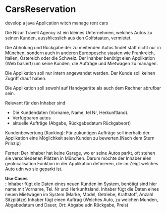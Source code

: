 # CarsReservation
develop a java Application witch manage rent cars

Die Nizar Travell Agency ist ein kleines Unternehmen, welches Autos zu seinen Kunden, ausshliesslich aus den Golfstaaten, vermietet.

Die Abholung und Rückgabe der zu meitenden Autos findet statt nicht nur in München, sondern auch in anderen Europpesche staaten wie Frankreich, Italien, Östereich oder die Schweiz.
Der Inahber benötigt eien Applikation (Web basiert) um seine Kunden, die Aufträge und Mietwagen zu managen.

Die Applikation soll nur intern angewandet werden. Der Kunde soll keinen Zugriff drauf haben.

Die Applikation soll sowohl auf Handygeräte als auch dem Rechner abrufbar sein.

Relevant für den Inhaber sind 
- Die Kundendaten (Vorname, Name, tel Nr, Herkunftland).
- Verfügbaren autos
- aktuelle Aufträge (Abgabe, Rückgabedatum Rückgabeort)

Kundenbewertung (Ranking):
Für zukuntigen Aufträge soll inerhalb der Applikation eine Möglichkeit seien Kunden zu bewerten.(Nach dem Stern Prinzip)

Ferner:
Der Inhaber hat keine Garage, wo er seine Autos parkt, oft stehen sie verschiedenen Plätzen in München. Darum möchte der Inhaber eien geolocalisation Funktion in der Applikation definieren, 
die im Zeigt welches Auto udn wo sie geparkt ist.


<b>Use Cases</b><br/>:
Inhaber fügt die Daten eines neuen Kunden im System, benötigt sind hier name mit Vorname, Tel. Nr und Herkunftsland.
Inhaber fügt die Daten eines neuen Mietwagen im System (Marke, Model, Getriebe, Kraftstoff, Anzahl Sitzplätze)
Inhaber fügt einen Auftrag (Welches Auto, zu welchen Munden, Abgabedatum und Dauer, Ort: Abgabe udn Rückgabe, Preis) 
